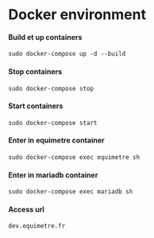 # Docker environment

#### Build et up containers
```
sudo docker-compose up -d --build
```
#### Stop containers
```
sudo docker-compose stop
````
#### Start containers
```
sudo docker-compose start
```
#### Enter in equimetre container
```
sudo docker-compose exec equimetre sh
```
#### Enter in mariadb container
```
sudo docker-compose exec mariadb sh
```
#### Access url
```
dev.equimetre.fr
```